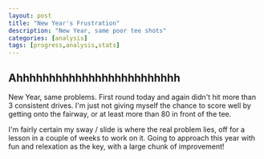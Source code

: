 ```yaml
---
layout: post
title: "New Year's Frustration"
description: "New Year, same poor tee shots"
categories: [analysis]
tags: [progress,analysis,stats]
---
```

## Ahhhhhhhhhhhhhhhhhhhhhhhhh

New Year, same problems. First round today and again didn't hit more than 3 consistent drives. I'm just not giving myself the chance to score well by getting onto the fairway, or at least more than 80 in front of the tee.

I'm fairly certain my sway / slide is where the real problem lies, off for a lesson in a couple of weeks to work on it. Going to approach this year with fun and relexation as the key, with a large chunk of improvement!

